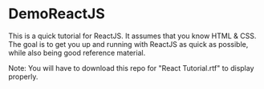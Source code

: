 # DemoReactJS
This is a quick tutorial for ReactJS. It assumes that you know HTML & CSS. The goal is to get you up and running with ReactJS as quick as possible, while also being good reference material.

Note: You will have to download this repo for "React Tutorial.rtf" to display properly.